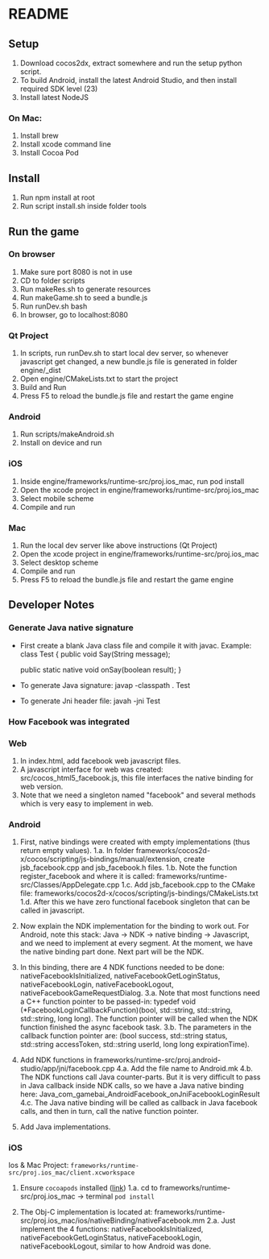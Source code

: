 # README

## Setup
1. Download cocos2dx, extract somewhere and run the setup python script.
2. To build Android, install the latest Android Studio, and then install required SDK level (23)
3. Install latest NodeJS

### On Mac:
1. Install brew
2. Install xcode command line
3. Install Cocoa Pod

## Install
1. Run npm install at root
2. Run script install.sh inside folder tools

## Run the game

### On browser
1. Make sure port 8080 is not in use
2. CD to folder scripts
3. Run makeRes.sh to generate resources
4. Run makeGame.sh to seed a bundle.js
5. Run runDev.sh bash
6. In browser, go to localhost:8080

### Qt Project
1. In scripts, run runDev.sh to start local dev server, so whenever javascript get changed, a new bundle.js file is generated in folder engine/_dist
2. Open engine/CMakeLists.txt to start the project
3. Build and Run
4. Press F5 to reload the bundle.js file and restart the game engine

### Android
1. Run scripts/makeAndroid.sh
2. Install on device and run

### iOS
1. Inside engine/frameworks/runtime-src/proj.ios_mac, run pod install
2. Open the xcode project in engine/frameworks/runtime-src/proj.ios_mac
3. Select mobile scheme
4. Compile and run

### Mac
1. Run the local dev server like above instructions (Qt Project)
2. Open the xcode project in engine/frameworks/runtime-src/proj.ios_mac
3. Select desktop scheme
4. Compile and run
5. Press F5 to reload the bundle.js file and restart the game engine

## Developer Notes

### Generate Java native signature
+ First create a blank Java class file and compile it with javac.
Example:
class Test {
	public void Say(String message);

	public static native void onSay(boolean result);
}

+ To generate Java signature:
javap -classpath . Test

+ To generate Jni header file:
javah -jni Test

### How Facebook was integrated

### Web
1. In index.html, add facebook web javascript files.
2. A javascript interface for web was created: src/cocos_html5_facebook.js, this file interfaces the native binding for web version.
3. Note that we need a singleton named "facebook" and several methods which is very easy to implement in web.

### Android

1. First, native bindings were created with empty implementations (thus return empty values).
1.a. In folder frameworks/cocos2d-x/cocos/scripting/js-bindings/manual/extension, create jsb_facebook.cpp and jsb_facebook.h files.
1.b. Note the function register_facebook and where it is called: frameworks/runtime-src/Classes/AppDelegate.cpp
1.c. Add jsb_facebook.cpp to the CMake file: frameworks/cocos2d-x/cocos/scripting/js-bindings/CMakeLists.txt
1.d. After this we have zero functional facebook singleton that can be called in javascript.

2. Now explain the NDK implementation for the binding to work out. For Android, note this stack: Java -> NDK -> native binding -> Javascript, and we need to implement at every segment. At the moment, we have the native binding part done. Next part will be the NDK.

3. In this binding, there are 4 NDK functions needed to be done: nativeFacebookIsInitialized, nativeFacebookGetLoginStatus, nativeFacebookLogin, nativeFacebookLogout, nativeFacebookGameRequestDialog.
3.a. Note that most functions need a C++ function pointer to be passed-in: typedef void (*FacebookLoginCallbackFunction)(bool, std::string, std::string, std::string, long long). The function pointer will be called when the NDK function finished the async facebook task.
3.b. The parameters in the callback function pointer are: (bool success, std::string status, std::string accessToken, std::string userId, long long expirationTime).

4. Add NDK functions in frameworks/runtime-src/proj.android-studio/app/jni/facebook.cpp
4.a. Add the file name to Android.mk
4.b. The NDK functions call Java counter-parts. But it is very difficult to pass in Java callback inside NDK calls, so we have a Java native binding here: Java_com_gamebai_AndroidFacebook_onJniFacebookLoginResult
4.c. The Java native binding will be called as callback in Java facebook calls, and then in turn, call the native function pointer.

5. Add Java implementations.

### iOS
Ios & Mac Project: `frameworks/runtime-src/proj.ios_mac/client.xcworkspace`

1. Ensure `cocoapods` installed ([link](https://guides.cocoapods.org/using/getting-started.html#getting-started))
1.a. cd to frameworks/runtime-src/proj.ios_mac -> terminal `pod install`

2. The Obj-C implementation is located at: frameworks/runtime-src/proj.ios_mac/ios/nativeBinding/nativeFacebook.mm
2.a. Just implement the 4 functions: nativeFacebookIsInitialized, nativeFacebookGetLoginStatus, nativeFacebookLogin, nativeFacebookLogout, similar to how Android was done.
